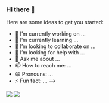 ### Hi there 👋

Here are some ideas to get you started:

- 🔭 I’m currently working on ...
- 🌱 I’m currently learning ...
- 👯 I’m looking to collaborate on ...
- 🤔 I’m looking for help with ...
- 💬 Ask me about ...
- 📫 How to reach me: ...
- 😄 Pronouns: ...
- ⚡ Fun fact: ...
-->

<img src="https://img.shields.io/badge/Unity-FFFFFF?style=for-the-badge&logo=Unity&logoColor=white"> 

<img src="https://img.shields.io/badge/java-007396?style=for-the-badge&logo=java&logoColor=white"> 



